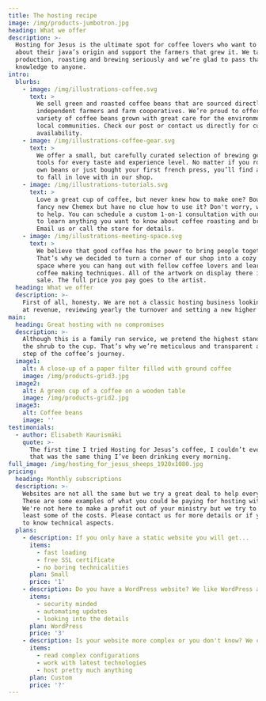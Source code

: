 ```yaml
---
title: The hosting recipe
image: /img/products-jumbotron.jpg
heading: What we offer
description: >-
  Hosting for Jesus is the ultimate spot for coffee lovers who want to learn
  about their java’s origin and support the farmers that grew it. We take coffee
  production, roasting and brewing seriously and we’re glad to pass that
  knowledge to anyone.
intro:
  blurbs:
    - image: /img/illustrations-coffee.svg
      text: >
        We sell green and roasted coffee beans that are sourced directly from
        independent farmers and farm cooperatives. We’re proud to offer a
        variety of coffee beans grown with great care for the environment and
        local communities. Check our post or contact us directly for current
        availability.
    - image: /img/illustrations-coffee-gear.svg
      text: >
        We offer a small, but carefully curated selection of brewing gear and
        tools for every taste and experience level. No matter if you roast your
        own beans or just bought your first french press, you’ll find a gadget
        to fall in love with in our shop.
    - image: /img/illustrations-tutorials.svg
      text: >
        Love a great cup of coffee, but never knew how to make one? Bought a
        fancy new Chemex but have no clue how to use it? Don't worry, we’re here
        to help. You can schedule a custom 1-on-1 consultation with our baristas
        to learn anything you want to know about coffee roasting and brewing.
        Email us or call the store for details.
    - image: /img/illustrations-meeting-space.svg
      text: >
        We believe that good coffee has the power to bring people together.
        That’s why we decided to turn a corner of our shop into a cozy meeting
        space where you can hang out with fellow coffee lovers and learn about
        coffee making techniques. All of the artwork on display there is for
        sale. The full price you pay goes to the artist.
  heading: What we offer
  description: >-
    First of all, honesty. We are not a classic hosting business looking aiming
    at revenue, reviewing yearly the turnover and setting a new higher target.
main:
  heading: Great hosting with no compromises
  description: >-
    Although this is a family run service, we pretend the highest standards from
    the shrub to the cup. That’s why we’re meticulous and transparent about each
    step of the coffee’s journey.
  image1:
    alt: A close-up of a paper filter filled with ground coffee
    image: /img/products-grid3.jpg
  image2:
    alt: A green cup of a coffee on a wooden table
    image: /img/products-grid2.jpg
  image3:
    alt: Coffee beans
    image: ''
testimonials:
  - author: Elisabeth Kaurismäki
    quote: >-
      The first time I tried Hosting for Jesus’s coffee, I couldn’t even believe
      that was the same thing I’ve been drinking every morning.
full_image: /img/hosting_for_jesus_sheeps_1920x1080.jpg
pricing:
  heading: Monthly subscriptions
  description: >-
    Websites are not all the same but we try a great deal to help everyone.
    These are some examples of what you could be paying for hosting with us.
    We're not here to make a profit out of your ministry but we try to cover at
    least some of the costs. Please contact us for more details or if you want
    to know technical aspects.
  plans:
    - description: If you only have a static website you will get...
      items:
        - fast loading
        - free SSL certificate
        - no boring technicalities
      plan: Small
      price: '1'
    - description: Do you have a WordPress website? We like WordPress and are...
      items:
        - security minded
        - automating updates
        - looking into the details
      plan: WordPress
      price: '3'
    - description: Is your website more complex or you don't know? We can...
      items:
        - read complex configurations
        - work with latest technologies
        - host pretty much anything
      plan: Custom
      price: '?'
---
```


